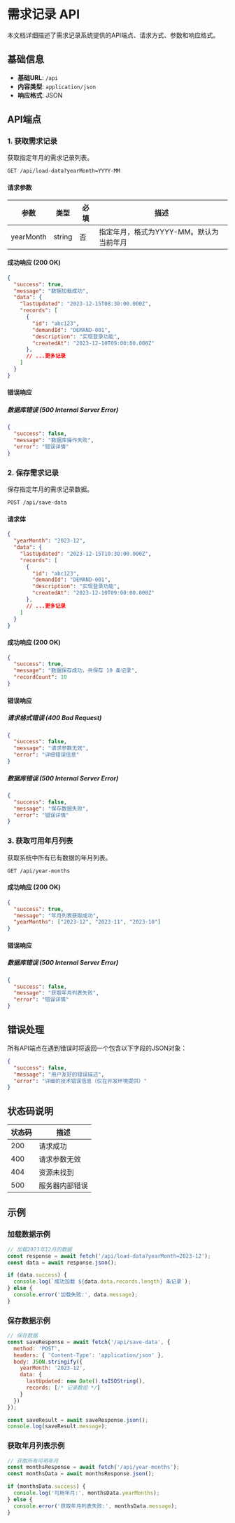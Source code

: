 # 需求记录 API

本文档详细描述了需求记录系统提供的API端点、请求方式、参数和响应格式。

## 基础信息

- **基础URL**: `/api`
- **内容类型**: `application/json`
- **响应格式**: JSON

## API端点

### 1. 获取需求记录

获取指定年月的需求记录列表。

```
GET /api/load-data?yearMonth=YYYY-MM
```

#### 请求参数

| 参数 | 类型 | 必填 | 描述 |
|------|------|------|------|
| yearMonth | string | 否 | 指定年月，格式为YYYY-MM。默认为当前年月 |

#### 成功响应 (200 OK)

```json
{
  "success": true,
  "message": "数据加载成功",
  "data": {
    "lastUpdated": "2023-12-15T08:30:00.000Z",
    "records": [
      {
        "id": "abc123",
        "demandId": "DEMAND-001",
        "description": "实现登录功能",
        "createdAt": "2023-12-10T09:00:00.000Z"
      },
      // ...更多记录
    ]
  }
}
```

#### 错误响应

##### 数据库错误 (500 Internal Server Error)

```json
{
  "success": false,
  "message": "数据库操作失败",
  "error": "错误详情"
}
```

### 2. 保存需求记录

保存指定年月的需求记录数据。

```
POST /api/save-data
```

#### 请求体

```json
{
  "yearMonth": "2023-12",
  "data": {
    "lastUpdated": "2023-12-15T10:30:00.000Z",
    "records": [
      {
        "id": "abc123",
        "demandId": "DEMAND-001",
        "description": "实现登录功能",
        "createdAt": "2023-12-10T09:00:00.000Z"
      },
      // ...更多记录
    ]
  }
}
```

#### 成功响应 (200 OK)

```json
{
  "success": true,
  "message": "数据保存成功，共保存 10 条记录",
  "recordCount": 10
}
```

#### 错误响应

##### 请求格式错误 (400 Bad Request)

```json
{
  "success": false,
  "message": "请求参数无效",
  "error": "详细错误信息"
}
```

##### 数据库错误 (500 Internal Server Error)

```json
{
  "success": false,
  "message": "保存数据失败",
  "error": "错误详情"
}
```

### 3. 获取可用年月列表

获取系统中所有已有数据的年月列表。

```
GET /api/year-months
```

#### 成功响应 (200 OK)

```json
{
  "success": true,
  "message": "年月列表获取成功",
  "yearMonths": ["2023-12", "2023-11", "2023-10"]
}
```

#### 错误响应

##### 数据库错误 (500 Internal Server Error)

```json
{
  "success": false,
  "message": "获取年月列表失败",
  "error": "错误详情"
}
```

## 错误处理

所有API端点在遇到错误时将返回一个包含以下字段的JSON对象：

```json
{
  "success": false,
  "message": "用户友好的错误描述",
  "error": "详细的技术错误信息（仅在开发环境提供）"
}
```

## 状态码说明

| 状态码 | 描述 |
|-------|------|
| 200 | 请求成功 |
| 400 | 请求参数无效 |
| 404 | 资源未找到 |
| 500 | 服务器内部错误 |

## 示例

### 加载数据示例

```javascript
// 加载2023年12月的数据
const response = await fetch('/api/load-data?yearMonth=2023-12');
const data = await response.json();

if (data.success) {
  console.log(`成功加载 ${data.data.records.length} 条记录`);
} else {
  console.error('加载失败:', data.message);
}
```

### 保存数据示例

```javascript
// 保存数据
const saveResponse = await fetch('/api/save-data', {
  method: 'POST',
  headers: { 'Content-Type': 'application/json' },
  body: JSON.stringify({
    yearMonth: '2023-12',
    data: { 
      lastUpdated: new Date().toISOString(),
      records: [/* 记录数组 */] 
    }
  })
});

const saveResult = await saveResponse.json();
console.log(saveResult.message);
```

### 获取年月列表示例

```javascript
// 获取所有可用年月
const monthsResponse = await fetch('/api/year-months');
const monthsData = await monthsResponse.json();

if (monthsData.success) {
  console.log('可用年月:', monthsData.yearMonths);
} else {
  console.error('获取年月列表失败:', monthsData.message);
}
``` 